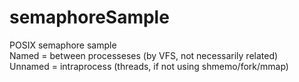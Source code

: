 # semaphoreSample
POSIX semaphore sample<br>
Named = between processeses (by VFS, not necessarily related)<br>
Unnamed = intraprocess (threads, if not using shmemo/fork/mmap)<br>
